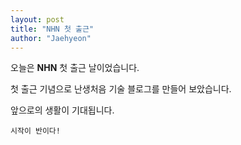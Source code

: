 ```yaml
---
layout: post
title: "NHN 첫 출근"
author: "Jaehyeon"
---
```


오늘은 **NHN** 첫 출근 날이었습니다. 

첫 출근 기념으로 난생처음 기술 블로그를 만들어 보았습니다. 

앞으로의 생활이 기대됩니다.

`시작이 반이다!`
